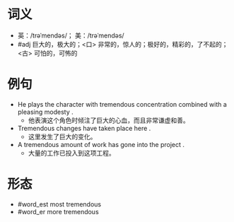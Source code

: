 # 词义
- 英：/trəˈmendəs/； 美：/trəˈmendəs/
- #adj 巨大的，极大的；<口> 非常的，惊人的；极好的，精彩的，了不起的；<古> 可怕的，可怖的
# 例句
- He plays the character with tremendous concentration combined with a pleasing modesty .
	- 他表演这个角色时倾注了巨大的心血，而且非常谦虚和善。
- Tremendous changes have taken place here .
	- 这里发生了巨大的变化。
- A tremendous amount of work has gone into the project .
	- 大量的工作已投入到这项工程。
# 形态
- #word_est most tremendous
- #word_er more tremendous

